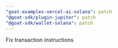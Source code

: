 ```yaml
---
"goat-examples-vercel-ai-solana": patch
"@goat-sdk/plugin-jupiter": patch
"@goat-sdk/wallet-solana": patch
---
```


Fix transaction instructions
